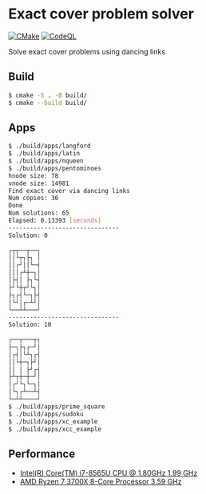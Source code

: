 # Exact cover problem solver

[![CMake](https://github.com/cocococoa/exact_cover_problem/actions/workflows/cmake.yml/badge.svg)](https://github.com/cocococoa/exact_cover_problem/actions/workflows/cmake.yml) [![CodeQL](https://github.com/cocococoa/exact_cover_problem/actions/workflows/codeql-analysis.yml/badge.svg)](https://github.com/cocococoa/exact_cover_problem/actions/workflows/codeql-analysis.yml)

Solve exact cover problems using dancing links

## Build

```sh
$ cmake -S . -B build/
$ cmake --build build/
```

## Apps

```sh
$ ./build/apps/langford
$ ./build/apps/latin
$ ./build/apps/nqueen
$ ./build/apps/pentominoes
hnode size: 78
vnode size: 14981
Find exact cover via dancing links
Num copies: 36
Done
Num solutions: 65
Elapsed: 0.13393 [seconds]
-------------------------------
Solution: 0
          
┌┬┬──┬──┐ 
││└┬┐├┐ │ 
││┌┘││└─┤ 
│││┌┴┼─┐│ 
│├┤│ ├┐└┤ 
├┘└┼┬┘└┐│ 
├┐┌┤└─┐├┤ 
│└┘│┌─┴┘│ 
└──┴┴───┘ 
-------------------------------
Solution: 10
          
┌──┬───┬┐ 
├─┐├┐┌─┘│ 
│┌┤│└┴┐┌┤ 
││└┼─┐├┘│ 
││ │ ├┘┌┤ 
├┴┬┼─┼─┘│ 
│┌┘└┐└─┐│ 
│└┐┌┴──┴┤ 
└─┴┴────┘
$ ./build/apps/prime_square
$ ./build/apps/sudoku
$ ./build/apps/xc_example
$ ./build/apps/xcc_example
```

## Performance

* [Intel(R) Core(TM) i7-8565U CPU @ 1.80GHz 1.99 GHz](logs/intel-core-i7-8565U)
* [AMD Ryzen 7 3700X 8-Core Processor 3.59 GHz](logs/amd-ryzen-7-3700X)

